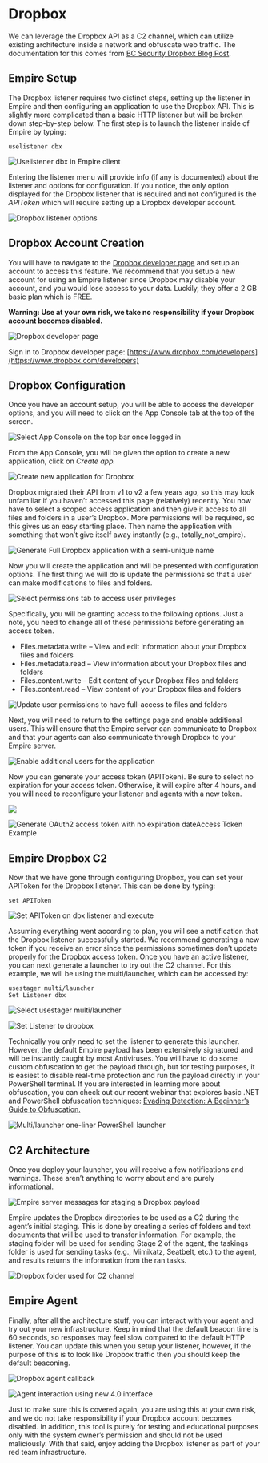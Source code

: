 # Dropbox

We can leverage the Dropbox API as a C2 channel, which can utilize existing architecture inside a network and obfuscate web traffic. The documentation for this comes from [BC Security Dropbox Blog Post](https://www.bc-security.org/post/empire-dropbox-c2-listener/).

## Empire Setup

The Dropbox listener requires two distinct steps, setting up the listener in Empire and then configuring an application to use the Dropbox API. This is slightly more complicated than a basic HTTP listener but will be broken down step-by-step below. The first step is to launch the listener inside of Empire by typing:

```text
uselistener dbx
```

![Uselistener dbx in Empire client](https://i0.wp.com/www.bc-security.org/wp-content/uploads/2021/04/listener_selection.png?resize=1083%2C1050&ssl=1)

Entering the listener menu will provide info \(if any is documented\) about the listener and options for configuration. If you notice, the only option displayed for the Dropbox listener that is required and not configured is the _APIToken_ which will require setting up a Dropbox developer account.

![Dropbox listener options](https://i2.wp.com/www.bc-security.org/wp-content/uploads/2021/04/options.png?resize=972%2C1052&ssl=1)

## Dropbox Account Creation

You will have to navigate to the [Dropbox developer page](https://www.dropbox.com/developers/) and setup an account to access this feature. We recommend that you setup a new account for using an Empire listener since Dropbox may disable your account, and you would lose access to your data. Luckily, they offer a 2 GB basic plan which is FREE.

**Warning: Use at your own risk, we take no responsibility if your Dropbox account becomes disabled.**

![ Dropbox developer page](https://i2.wp.com/www.bc-security.org/wp-content/uploads/2021/04/sign_in.png?resize=305%2C516&ssl=1)

Sign in to Dropbox developer page: [https://www.dropbox.com/developers](https://www.dropbox.com/developers)

## Dropbox Configuration

Once you have an account setup, you will be able to access the developer options, and you will need to click on the App Console tab at the top of the screen.

![Select App Console on the top bar once logged in](https://i2.wp.com/www.bc-security.org/wp-content/uploads/2021/04/app_console.png?resize=1170%2C62&ssl=1)

From the App Console, you will be given the option to create a new application, click on _Create app._

![Create new application for Dropbox](https://i1.wp.com/www.bc-security.org/wp-content/uploads/2021/04/create_app-1.png?resize=1170%2C139&ssl=1)

Dropbox migrated their API from v1 to v2 a few years ago, so this may look unfamiliar if you haven’t accessed this page \(relatively\) recently. You now have to select a scoped access application and then give it access to all files and folders in a user’s Dropbox. More permissions will be required, so this gives us an easy starting place. Then name the application with something that won’t give itself away instantly \(e.g., totally\_not\_empire\).

![Generate Full Dropbox application with a semi-unique name](https://i1.wp.com/www.bc-security.org/wp-content/uploads/2021/04/app_config.png?resize=1170%2C795&ssl=1)

Now you will create the application and will be presented with configuration options. The first thing we will do is update the permissions so that a user can make modifications to files and folders.

![Select permissions tab to access user privileges](https://i2.wp.com/www.bc-security.org/wp-content/uploads/2021/04/permissions-1.png?resize=809%2C140&ssl=1)

Specifically, you will be granting access to the following options. Just a note, you need to change all of these permissions before generating an access token.

* Files.metadata.write – View and edit information about your Dropbox files and folders
* Files.metadata.read – View information about your Dropbox files and folders
* Files.content.write – Edit content of your Dropbox files and folders
* Files.content.read – View content of your Dropbox files and folders

![Update user permissions to have full-access to files and folders](https://i1.wp.com/www.bc-security.org/wp-content/uploads/2021/04/update_permissions.png?resize=1112%2C317&ssl=1)

Next, you will need to return to the settings page and enable additional users. This will ensure that the Empire server can communicate to Dropbox and that your agents can also communicate through Dropbox to your Empire server.

![Enable additional users for the application](https://i1.wp.com/www.bc-security.org/wp-content/uploads/2021/04/enable_additional_users.png?resize=1170%2C626&ssl=1)

Now you can generate your access token \(APIToken\). Be sure to select no expiration for your access token. Otherwise, it will expire after 4 hours, and you will need to reconfigure your listener and agents with a new token.

![](https://i2.wp.com/www.bc-security.org/wp-content/uploads/2021/04/access_token-1.png?resize=1030%2C121&ssl=1)

![Generate OAuth2 access token with no expiration dateAccess Token Example](https://i1.wp.com/www.bc-security.org/wp-content/uploads/2021/04/oauth2.png?resize=1037%2C447&ssl=1)

## Empire Dropbox C2

Now that we have gone through configuring Dropbox, you can set your APIToken for the Dropbox listener. This can be done by typing:

```text
set APIToken 
```

![Set APIToken on dbx listener and execute](https://i1.wp.com/www.bc-security.org/wp-content/uploads/2021/04/set_api_token.png?resize=440%2C97&ssl=1)

Assuming everything went according to plan, you will see a notification that the Dropbox listener successfully started. We recommend generating a new token if you receive an error since the permissions sometimes don’t update properly for the Dropbox access token. Once you have an active listener, you can next generate a launcher to try out the C2 channel. For this example, we will be using the multi/launcher, which can be accessed by:

```text
usestager multi/launcher
Set Listener dbx
```

![Select usestager multi/launcher](https://i2.wp.com/www.bc-security.org/wp-content/uploads/2021/04/usestager_dbx_p2.png?resize=754%2C614&ssl=1)

![Set Listener to dropbox](https://i0.wp.com/www.bc-security.org/wp-content/uploads/2021/04/usestager_dbx.png?resize=755%2C488&ssl=1)

Technically you only need to set the listener to generate this launcher. However, the default Empire payload has been extensively signatured and will be instantly caught by most Antiviruses. You will have to do some custom obfuscation to get the payload through, but for testing purposes, it is easiest to disable real-time protection and run the payload directly in your PowerShell terminal. If you are interested in learning more about obfuscation, you can check out our recent webinar that explores basic .NET and PowerShell obfuscation techniques: [Evading Detection: A Beginner’s Guide to Obfuscation.](https://www.youtube.com/watch?v=lP2KF7_Kwxk) 

![Multi/launcher one-liner PowerShell launcher](https://i1.wp.com/www.bc-security.org/wp-content/uploads/2021/04/multi_launcher.png?resize=1170%2C426&ssl=1)

## C2 Architecture

Once you deploy your launcher, you will receive a few notifications and warnings. These aren’t anything to worry about and are purely informational.

![Empire server messages for staging a Dropbox payload](https://i0.wp.com/www.bc-security.org/wp-content/uploads/2021/04/server_messages.png?resize=728%2C188&ssl=1)

Empire updates the Dropbox directories to be used as a C2 during the agent’s initial staging. This is done by creating a series of folders and text documents that will be used to transfer information. For example, the staging folder will be used for sending Stage 2 of the agent, the taskings folder is used for sending tasks \(e.g., Mimikatz, Seatbelt, etc.\) to the agent, and results returns the information from the ran tasks.

![Dropbox folder used for C2 channel](https://i1.wp.com/www.bc-security.org/wp-content/uploads/2021/04/dropbox_folders.png?resize=997%2C565&ssl=1)

## Empire Agent

Finally, after all the architecture stuff, you can interact with your agent and try out your new infrastructure. Keep in mind that the default beacon time is 60 seconds, so responses may feel slow compared to the default HTTP listener. You can update this when you setup your listener, however, if the purpose of this is to look like Dropbox traffic then you should keep the default beaconing.

![Dropbox agent callback](https://i2.wp.com/www.bc-security.org/wp-content/uploads/2021/04/agents_menu.png?resize=1170%2C117&ssl=1)

![Agent interaction using new 4.0 interface](https://i0.wp.com/www.bc-security.org/wp-content/uploads/2021/04/agent_interaction.png?resize=687%2C366&ssl=1)

Just to make sure this is covered again, you are using this at your own risk, and we do not take responsibility if your Dropbox account becomes disabled. In addition, this tool is purely for testing and educational purposes only with the system owner’s permission and should not be used maliciously. With that said, enjoy adding the Dropbox listener as part of your red team infrastructure.

